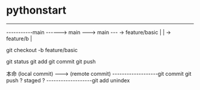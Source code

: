 # pythonstart

---------------
-----------main ------>   main  ---> main ---
             -> feature/basic |  | -> feature/b |  


git checkout -b feature/basic

git status
git add
git commit 
git push

本命       (local commit)     --->      (remote commit)
-------------------git commit         git push ?
staged              ?
-------------------git add
unindex 